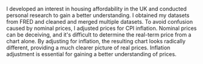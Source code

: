 I developed an interest in housing affordability in the UK and conducted personal research to gain a better understanding. I obtained my datasets from FRED and cleaned and merged multiple datasets. To avoid confusion caused by nominal prices, I adjusted prices for CPI inflation. Nominal prices can be deceiving, and it's difficult to determine the real-term price from a chart alone. By adjusting for inflation, the resulting chart looks radically different, providing a much clearer picture of real prices. Inflation adjustment is essential for gaining a better understanding of prices.
